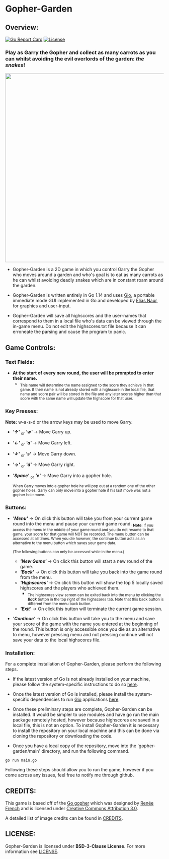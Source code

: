 # Gopher-Garden
## Overview:
[![Go Report Card](https://goreportcard.com/badge/github.com/enzo-sa/gopher-garden)](https://goreportcard.com/report/github.com/enzo-sa/gopher-garden) [![License](https://img.shields.io/badge/license-BSD--3--Clause-red)](https://github.com/enzo-sa/gopher-garden/blob/master/LICENSE)
### Play as Garry the Gopher and collect as many carrots as you can whilst avoiding the evil overlords of the garden: _**the snakes**_!
<img src="https://raw.githubusercontent.com/enzo-sa/gopher-garden/master/gopher-garden.png" width="600">

* Gopher-Garden is a 2D game in which you control Garry the Gopher who moves around a garden and who's goal is to eat as many carrots as he can whilst avoiding deadly snakes which are in constant roam around the garden.

* Gopher-Garden is written entirely in Go 1.14 and uses [Gio](https://gioui.org/), a portable immediate mode GUI implemented in Go and developed by [Elias Naur](https://eliasnaur.com/), for graphics and user-input.

* Gopher-Garden will save all highscores and the user-names that correspond to them in a local file who's data can be viewed through the in-game menu. Do not edit the highscores.txt file because it can erroneate the parsing and cause the program to panic.

## Game Controls:
   ### Text Fields:
*	**At the start of every new round, the user will be prompted to enter their name.**
	* <sub>This name will determine the name assigned to the score they achieve in that game. If their name is not already stored with a highscore in the local file, that name and score pair will be stored in the file and any later scores higher than that score with the same name will update the highscore for that user.</sub>
   ### Key Presses:
**Note:** w-a-s-d or the arrow keys may be used to move Garry.
*	 _**'↑'**_ <sub>or</sub> _**'w'**_   -> Move Garry up.
*	 _**'←'**_ <sub>or</sub> _**'a'**_  -> Move Garry left.
*	 _**'↓'**_ <sub>or</sub> _**'s'**_  -> Move Garry down.
*	 _**'→'**_ <sub>or</sub> _**'d'**_  -> Move Garry right.
*	 _**'Space'**_ <sub>or</sub> _**'e'**_ -> Move Garry into a gopher hole.
	 
	 <sub>When Garry moves into a gopher hole he will pop out at a random one of the other gopher holes. Garry can only move into a gopher hole if his last move was not a gopher hole move.</sub>
   ### Buttons:
* 	_**'Menu'**_  -> On click this button will take you from your current game round into the menu and pause your current game round. <sub> **Note**: If you access the menu in the middle of your game round and you do not resume to that game, your score for that game will NOT be recorded. The menu button can be accessed at all times. When you die however, the continue button acts as an alternative to the menu button which saves your game data.</sub>

	<sub>(The following buttons can only be accessed while in the menu.)</sub>
	*	_**'New Game'**_   -> On click this button will start a new round of the game. 
	*	_**'Back'**_   -> On click this button will take you back into the game round from the menu. 
	*	_**'Highscores'**_ -> On click this button will show the top 5 locally saved highscores and the players who achieved them.
		* 	<sub>The highscores view screen can be exited back into the menu by clicking the _**Back**_ button in the top right of the highscores tab. Note that this back button is different from the menu back button.</sub>
	*	_**'Exit'**_  -> On click this button will terminate the current game session. 
	
	
*	_**'Continue'**_ -> On click this button will take you to the menu and save your score of the game with the name you entered at the beginning of the round. This button is only accessible once you die as an alternative to menu, however pressing menu and not pressing continue will not save your data to the local highscores file.

### Installation:
For a complete installation of Gopher-Garden, please perform the following steps.

*	If the latest version of Go is not already installed on your machine, please follow the system-specific instructions to do so [here](https://golang.org/doc/install).

*	Once the latest version of Go is installed, please install the system-specific dependencies to run [Gio](https://gioui.org/) applications [here](https://gioui.org/#installation).

*	Once these preliminary steps are complete, Gopher-Garden can be installed. It would be simpler to use modules and have go run the main package remotely hosted, however because highscores are saved in a local file, this is not an option. To install Gopher-Garden it is necessary  to install the repository on your local machine and this can be done via cloning the repository or downloading the code.
*	Once you have a local copy of the repository, move into the 'gopher-garden/main' directory, and run the following command.
<pre><code>go run main.go</pre></code>
Following these steps should allow you to run the game, however if you come across any issues, feel free to notify me through github.

## CREDITS:
This game is based off of the [Go gopher](https://blog.golang.org/gopher#:~:text=The%20Go%20gopher%20is%20an,radio%20station%20in%20New%20Jersey.) which was designed by [Renée French](http://reneefrench.blogspot.com/) and is licensed under [Creative Commons Attribution 3.0](https://creativecommons.org/licenses/by/3.0/legalcode).

A detailed list of image credits can be found in [CREDITS](https://github.com/enzo-sa/gopher-garden/blob/master/ui/resources/CREDITS.md).
## LICENSE:
Gopher-Garden is licensed under __**BSD-3-Clause License**__. For more information see [LICENSE](https://github.com/enzo-sa/gopher-garden/blob/master/LICENSE).
